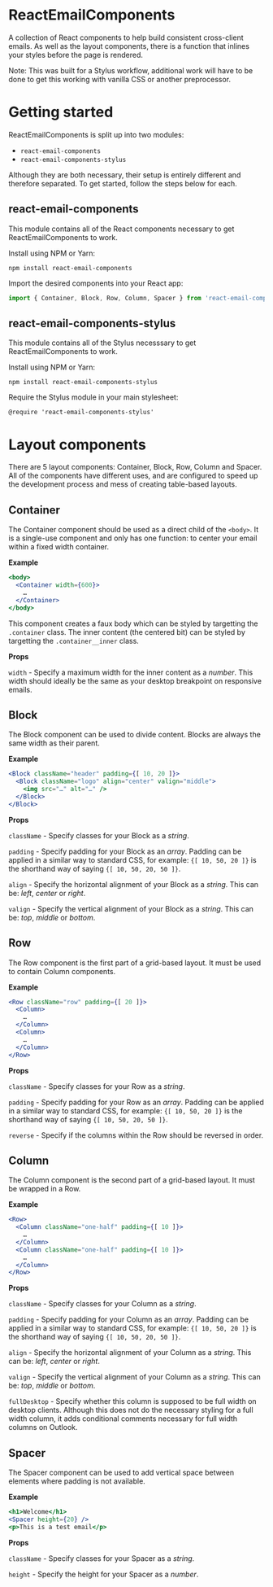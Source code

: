 # ReactEmailComponents
A collection of React components to help build consistent cross-client emails. As well as the layout components, there is a function that inlines your styles before the page is rendered.

Note: This was built for a Stylus workflow, additional work will have to be done to get this working with vanilla CSS or another preprocessor.

# Getting started
ReactEmailComponents is split up into two modules:
- `react-email-components`
- `react-email-components-stylus`

Although they are both necessary, their setup is entirely different and therefore separated. To get started, follow the steps below for each.

## react-email-components
This module contains all of the React components necessary to get ReactEmailComponents to work.

Install using NPM or Yarn:
```
npm install react-email-components
```

Import the desired components into your React app:
```js
import { Container, Block, Row, Column, Spacer } from 'react-email-components'
```

## react-email-components-stylus
This module contains all of the Stylus necesssary to get ReactEmailComponents to work.

Install using NPM or Yarn:
```
npm install react-email-components-stylus
```

Require the Stylus module in your main stylesheet:
```stylus
@require 'react-email-components-stylus'
```

# Layout components
There are 5 layout components: Container, Block, Row, Column and Spacer. All of the components have different uses, and are configured to speed up the development process and mess of creating table-based layouts.

## Container
The Container component should be used as a direct child of the `<body>`. It is a single-use component and only has one function: to center your email within a fixed width container.

**Example**
```jsx
<body>
  <Container width={600}>
    …
  </Container>
</body>
```

This component creates a faux body which can be styled by targetting the `.container` class. The inner content (the centered bit) can be styled by targetting the `.container__inner` class.

**Props**

`width` - Specify a maximum width for the inner content as a *number*. This width should ideally be the same as your desktop breakpoint on responsive emails.

## Block
The Block component can be used to divide content. Blocks are always the same width as their parent.

**Example**
```jsx
<Block className="header" padding={[ 10, 20 ]}>
  <Block className="logo" align="center" valign="middle">
    <img src="…" alt="…" />
  </Block>
</Block>
```

**Props**

`className` - Specify classes for your Block as a *string*.

`padding` - Specify padding for your Block as an *array*. Padding can be applied in a similar way to standard CSS, for example: `{[ 10, 50, 20 ]}` is the shorthand way of saying `{[ 10, 50, 20, 50 ]}`.

`align` - Specify the horizontal alignment of your Block as a *string*. This can be: *left*, *center* or *right*.

`valign` - Specify the vertical alignment of your Block as a *string*. This can be: *top*, *middle* or *bottom*.

## Row
The Row component is the first part of a grid-based layout. It must be used to contain Column components.

**Example**
```jsx
<Row className="row" padding={[ 20 ]}>
  <Column>
    …
  </Column>
  <Column>
    …
  </Column>
</Row>
```

**Props**

`className` - Specify classes for your Row as a *string*.

`padding` - Specify padding for your Row as an *array*. Padding can be applied in a similar way to standard CSS, for example: `{[ 10, 50, 20 ]}` is the shorthand way of saying `{[ 10, 50, 20, 50 ]}`.

`reverse` - Specify if the columns within the Row should be reversed in order.

## Column
The Column component is the second part of a grid-based layout. It must be wrapped in a Row.

**Example**
```jsx
<Row>
  <Column className="one-half" padding={[ 10 ]}>
    …
  </Column>
  <Column className="one-half" padding={[ 10 ]}>
    …
  </Column>
</Row>
```

**Props**

`className` - Specify classes for your Column as a *string*.

`padding` - Specify padding for your Column as an *array*. Padding can be applied in a similar way to standard CSS, for example: `{[ 10, 50, 20 ]}` is the shorthand way of saying `{[ 10, 50, 20, 50 ]}`.

`align` - Specify the horizontal alignment of your Column as a *string*. This can be: *left*, *center* or *right*.

`valign` - Specify the vertical alignment of your Column as a *string*. This can be: *top*, *middle* or *bottom*.

`fullDesktop` - Specify whether this column is supposed to be full width on desktop clients. Although this does not do the necessary styling for a full width column, it adds conditional comments necessary for full width columns on Outlook.

## Spacer
The Spacer component can be used to add vertical space between elements where padding is not available.

**Example**
```jsx
<h1>Welcome</h1>
<Spacer height={20} />
<p>This is a test email</p>
```

**Props**

`className` - Specify classes for your Spacer as a *string*.

`height` - Specify the height for your Spacer as a *number*.
